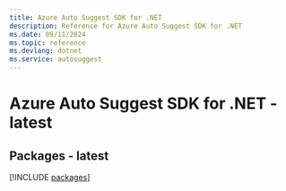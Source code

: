 ```yaml
---
title: Azure Auto Suggest SDK for .NET
description: Reference for Azure Auto Suggest SDK for .NET
ms.date: 09/11/2024
ms.topic: reference
ms.devlang: dotnet
ms.service: autosuggest
---
```

# Azure Auto Suggest SDK for .NET - latest
## Packages - latest
[!INCLUDE [packages](auto-suggest-index.md)]